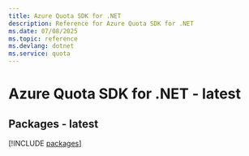 ```yaml
---
title: Azure Quota SDK for .NET
description: Reference for Azure Quota SDK for .NET
ms.date: 07/08/2025
ms.topic: reference
ms.devlang: dotnet
ms.service: quota
---
```

# Azure Quota SDK for .NET - latest
## Packages - latest
[!INCLUDE [packages](quota-index.md)]